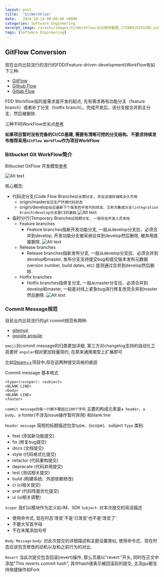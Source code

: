```yaml
---
layout: post
title:  "GitWorkFlow"
date:   2024-10-14 00:00:00 +0000
categories: Software Engineering
excerpt_image: /assets/images/GitWorkFlow/企业微信截图_17288919293286.png
tags: [Software Engineering]
---
```


## GitFlow Conversion

现在业内比较流行的流行的FDD(Feature-driven-development)WorkFlow有如下三种:

- [GitFlow](https://www.atlassian.com/git/tutorials/comparing-workflows/gitflow-workflow)
- [Github Flow](https://docs.github.com/en/get-started/quickstart/github-flow)
- [Gitlab Flow](https://docs.gitlab.cn/jh/topics/gitlab_flow.html)

FDD Workflow指的是需求是开发的起点, 先有需求再有功能分支（feature branch）或者补丁分支（hotfix branch）。完成开发后，该分支就合并到主分支，然后被删除.

三种不同WorkFlow优劣点[参考](https://medium.com/@sreekanth.thummala/choosing-the-right-git-branching-strategy-a-comparative-analysis-f5e635443423)

**如果项目暂时没有完备的CI/CD基建, 需要有清晰可控的分支结构、不要求持续发布推荐采用`GitFlow WorkFlow`作为项目WorkFlow**

### Bitbucket Git WorkFlow简介

Bitbucket GitFlow 开发模型[参考](https://nvie.com/posts/a-successful-git-branching-model/)

![Alt text](/assets/images/GitWorkFlow/image-7.png)

核心概念:
  - 代码流分支(Code Flow Branches)`长期分支, 存在远端存储库永久可用`
    - origin/master`反应生产环境代码状态`
    - origin/develop`反应最新下个版本的开发代码状态、又称为集成分支(integration branch)develop分支是CI的基础`
    ![Alt text](/assets/images/GitWorkFlow/image-4.png) 
  - 临时分行(Temporary Branches)`短期分支, 一般存在开发人员本地`
    - Feature branches
      - Feature branches指新开发功能分支, 一般从develop分支拉、必须合并到develop, 开发功能分支被采纳合并到develop然后删除, 被弃用直接删除.
    ![Alt text](/assets/images/GitWorkFlow/image-2.png) 
    - Release branches
      - Release branches指新发布分支, 一般从develop分支拉、必须合并到develop和master, 发布分支支持提交bug和提交版本发布元数据(version number, build dates, etc) 提测通过合并到develop然后删除.
    - Hotfix branches
      - Hotfix branches指修复分支, 一般从master分支拉、必须合并到develop和master, 一般是对线上紧急bug进行修复改完合并到master然后删除.
    ![Alt text](/assets/images/GitWorkFlow/image-3.png)
  
### Commit Message规范

目前业内比较流行的git commit规范有两种:
- [gitemoji](https://github.com/liuchengxu/git-commit-emoji-cn)
- [google angular](https://docs.google.com/document/d/1QrDFcIiPjSLDn3EL15IJygNPiHORgU1_OOAqWjiDU5Y/edit?pli=1#heading=h.uyo6cb12dt6w)

`emoji`对commit message的归类更加详细, 第三方对changelog支持的自动化工具更好
`angular`相对更加轻量简约, 在原来通用类型上扩展即可

比如[Steam++](https://github.com/BeyondDimension/SteamTools)项目中,存在这两种提交风格的痕迹

Commit message 基本格式
```
<type>(<scope>): <subject>
<BLANK LINE>
<body>
<BLANK LINE>
<footer>
```
`commit message的每一行都不要超过100个字符`
主要的构成元素是`a header`、`a body`、a footer(不涉及issue操作暂时弃用) 和blank line

`Header message`
简短的标题描述包含type、(scope)、subject
`Type` 类别:
- feat (添加新功能提交)
- fix (修复bug提交)
- docs (文档提交)
- style (代码格式化提交)
- refactor (代码重构提交)
- deprecate (代码弃用提交)
- test (测试相关提交)
- build (构建系统、外部依赖修改)
- ci (ci相关提交)
- pref (代码性能优化提交)
- ui (ui相关调整)
  
`Scope`: 我们以模块作为定义如:IM、SDK
`Subject`: 对本次提交的简洁描述
  - 使用命令式, 现在时态'改变'不是'已改变'也不是'改变了'
  - 不要大写首字母
  - 不在末尾添加句号

`Body Message`
`body`: 对此次提交的详细描述和主题设置类似, 使用命令式、现在时态应该包含修改的动机以及和之前行为的对比.

`Revert`
当此次提交包含回滚(revert)操作, 那么页眉以"revert:"开头, 同时在正文中添加"This reverts commit hash", 其中hash值表示被回滚前的提交, 主流gui都支持快捷操作如Fork